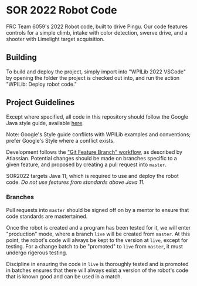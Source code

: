 # SOR 2022 Robot Code

FRC Team 6059's 2022 Robot code, built to drive Pingu.
Our code features controls for a simple climb, intake with color detection,
swerve drive, and a shooter with Limelight target acquisition.

## Building

To build and deploy the project, simply import into "WPILib 2022 VSCode" by
opening the folder the project is checked out into, and run the action 
"WPILib: Deploy robot code." 

## Project Guidelines

Except where specified, all code in this repository should follow the Google
Java style guide, available 
[here](https://google.github.io/styleguide/javaguide.html).

Note: Google's Style guide conflicts with WPILib examples and conventions;
prefer Google's Style where a conflict exists.

Development follows the 
["Git Feature Branch" workflow](https://www.atlassian.com/git/tutorials/comparing-workflows/feature-branch-workflow), 
as described by Atlassian. Potential changes should be made on branches specific
to a given feature, and proposed by creating a pull request into `master`.

SOR2022 targets Java 11, which is required to use and deploy the robot code.
*Do not use features from standards above Java 11.*

### Branches

Pull requests into `master` should be signed off on by a mentor to ensure that
code standards are mastertained.

Once the robot is created and a program has been tested for it, we will enter
"production" mode, where a branch `live` will be created from `master`. At this
point, the robot's code will always be kept to the version at `live`, except
for testing. For a change batch to be "promoted" to `live` from `master`, it
must undergo rigerous testing. 

Discipline in ensuring the code in `live` is thoroughly tested and is promoted
in batches ensures that there will always exist a version of the robot's code
that is known good and can be used in a match.
